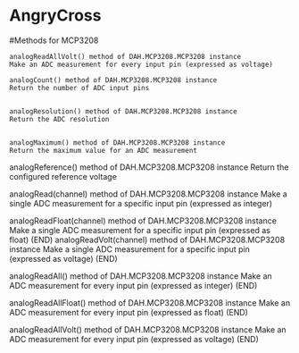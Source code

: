 # AngryCross
#Methods for MCP3208

    analogReadAllVolt() method of DAH.MCP3208.MCP3208 instance
    Make an ADC measurement for every input pin (expressed as voltage)
    
    analogCount() method of DAH.MCP3208.MCP3208 instance
    Return the number of ADC input pins


    analogResolution() method of DAH.MCP3208.MCP3208 instance
    Return the ADC resolution

    
    analogMaximum() method of DAH.MCP3208.MCP3208 instance
    Return the maximum value for an ADC measurement

analogReference() method of DAH.MCP3208.MCP3208 instance
    Return the configured reference voltage
    
analogRead(channel) method of DAH.MCP3208.MCP3208 instance
    Make a single ADC measurement for a specific input pin (expressed as integer)

analogReadFloat(channel) method of DAH.MCP3208.MCP3208 instance
    Make a single ADC measurement for a specific input pin (expressed as float)
(END)
analogReadVolt(channel) method of DAH.MCP3208.MCP3208 instance
    Make a single ADC measurement for a specific input pin (expressed as voltage)
(END)

analogReadAll() method of DAH.MCP3208.MCP3208 instance
    Make an ADC measurement for every input pin (expressed as integer)
(END)

analogReadAllFloat() method of DAH.MCP3208.MCP3208 instance
    Make an ADC measurement for every input pin (expressed as float)
(END)

analogReadAllVolt() method of DAH.MCP3208.MCP3208 instance
    Make an ADC measurement for every input pin (expressed as voltage)
(END)













